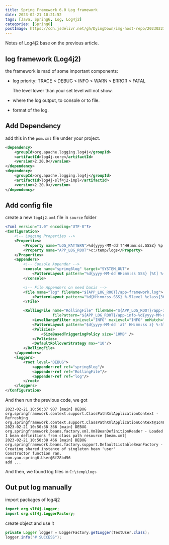```yaml
---
title: Spring Framework 6.0 Log framework
date: 2023-02-21 10:21:52
tags: [Java, Spring6, Log, Log4j2]
categories: [Spring6]
postImage: https://cdn.jsdelivr.net/gh/DyingDown/img-host-repo/202302211428965.jpg
---
```


Notes of Log4j2 base on the previous article.

<!--more-->

## log framework (Log4j2)

the framework is mad of some important components:

- log priority: TRACE < DEBUG < INFO < WARN < ERROR < FATAL	

  The level lower than your set level  will not show.

- where the log output, to console or to file.
- format of the log.

## Add Dependency

add this in the `pom.xml` file under your project.

```xml
<dependency>
    <groupId>org.apache.logging.log4j</groupId>
    <artifactId>log4j-core</artifactId>
    <version>2.20.0</version>
</dependency>
<dependency>
    <groupId>org.apache.logging.log4j</groupId>
    <artifactId>log4j-slf4j2-impl</artifactId>
    <version>2.20.0</version>
</dependency>
```

## Add config file

create a new `log4j2.xml` file in `source` folder

```xml
<?xml version="1.0" encoding="UTF-8"?>
<Configuration>
    <!-- Logging Properties -->
    <Properties>
        <Property name="LOG_PATTERN">%d{yyyy-MM-dd'T'HH:mm:ss.SSSZ} %p %m%n</Property>
        <Property name="APP_LOG_ROOT">c:/temp/logs</Property>
    </Properties>
    <appenders>
        <!-- Console Appender -->
        <console name="spring6log" target="SYSTEM_OUT">
            <PatternLayout pattern="%d{yyyy-MM-dd HH:mm:ss SSS} [%t] %-3level %logger{1024} - %msg%n"/>
        </console>

        <!-- File Appenders on need basis -->
        <File name="log" fileName="${APP_LOG_ROOT}/app-framework.log">
            <PatternLayout pattern="%d{HH:mm:ss.SSS} %-5level %class{36} %L %M - %msg%xEx%n"/>
        </File>

        <RollingFile name="RollingFile" fileName="${APP_LOG_ROOT}/app-info.log"
                     filePattern="${APP_LOG_ROOT}/app-info-%d{yyyy-MM-dd}-%i.log" >
            <LevelRangeFilter minLevel="INFO" maxLevel="INFO" onMatch="ACCEPT" onMismatch="DENY"/>
            <PatternLayout pattern="$d{yyyy-MM-dd 'at' HH:mm:ss z} %-5level %class{36} %L %M - %msg%xEx%n"/>
            <Policies>
                <SizeBasedTriggeringPolicy size="10MB" />
            </Policies>
            <DefaultRolloverStrategy max="10"/>
        </RollingFile>
    </appenders>
    <loggers>
        <root level="DEBUG">
            <appender-ref ref="spring6log"/>
            <appender-ref ref="RollingFile"/>
            <appender-ref ref="log"/>
        </root>
    </loggers>
</Configuration>
```

And then run the previous code, we got

```
2023-02-21 10:50:37 907 [main] DEBUG org.springframework.context.support.ClassPathXmlApplicationContext - Refreshing org.springframework.context.support.ClassPathXmlApplicationContext@1c481ff2
2023-02-21 10:50:38 366 [main] DEBUG org.springframework.beans.factory.xml.XmlBeanDefinitionReader - Loaded 1 bean definitions from class path resource [beam.xml]
2023-02-21 10:50:38 466 [main] DEBUG org.springframework.beans.factory.support.DefaultListableBeanFactory - Creating shared instance of singleton bean 'user'
Constructor function ran.
com.yao.spring6.User@3f28bd56
add ...
```

And then, we found log files in `C:\temp\logs`

## Out put log manually

import packages of log4j2

```java
import org.slf4j.Logger;
import org.slf4j.LoggerFactory;
```

create object and use it

```java
private Logger logger = LoggerFactory.getLogger(TestUser.class);
logger.info("# SUCCESS");
```
